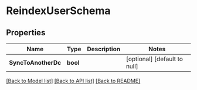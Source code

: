 # ReindexUserSchema

## Properties
Name | Type | Description | Notes
------------ | ------------- | ------------- | -------------
**SyncToAnotherDc** | **bool** |  | [optional] [default to null]

[[Back to Model list]](../README.md#documentation-for-models) [[Back to API list]](../README.md#documentation-for-api-endpoints) [[Back to README]](../README.md)


